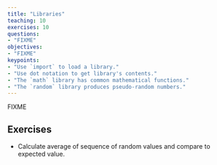 ```yaml
---
title: "Libraries"
teaching: 10
exercises: 10
questions:
- "FIXME"
objectives:
- "FIXME"
keypoints:
- "Use `import` to load a library."
- "Use dot notation to get library's contents."
- "The `math` library has common mathematical functions."
- "The `random` library produces pseudo-random numbers."
---
```

FIXME

## Exercises

*   Calculate average of sequence of random values and compare to expected value.

